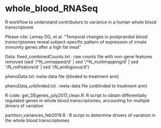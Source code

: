 # whole_blood_RNASeq
R workflow to understand contributors to variance in a human whole blood transcriptome

Please cite:
Lemay DG, et al. “Temporal changes in postprandial blood transcriptomes reveal subject-specific pattern of expression of innate immunity genes after a high fat meal” 

Data:
fixed_combinedCounts.txt : raw counts file with non-gene features removed (sed '/^N_unmapped/d' | sed '/^N_multimapping/d' | sed '/N_noFeature/d' | sed '/N_ambiguous/d')

phenoData.txt: meta-data file (blinded to treatment arm)

phenoData_unblinded.txt : meta-data file (unblinded to treatment arm)


R code:
get_DEgenes_july2017_clean.R: R script to obtain differentially regulated genes in whole blood transcriptomes, accounting for multiple drivers of variation

partition_variances_feb2019.R : R script to determine drivers of variation in the whole blood transcriptomes
